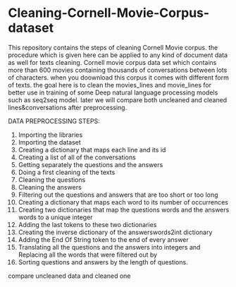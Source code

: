# Cleaning-Cornell-Movie-Corpus-dataset
This repository contains the steps of cleaning Cornell Movie corpus. the procedure which is given here can be applied to any kind of document data as well for texts cleaning.
Cornell movie corpus data set which contains more than 600 movies containing thousands of conversations between lots of characters. when you doownload this corpus it comes with different form of texts. the goal here is to clean the movies_lines and movie_lines for better use in training of some Deep natural language processing models such as seq2seq model. later we will compare both uncleaned and cleaned lines&conversations after preprocessing.

DATA PREPROCESSING STEPS:
1. Importing the libraries
2. Importing the dataset
3. Creating a dictionary that maps each line and its id
4. Creating a list of all of the conversations 
5. Getting separately the questions and the answers
6. Doing a first cleaning of the texts
7. Cleaning the questions
8. Cleaning the answers
9. Filtering out the questions and answers that are too short or too long
10. Creating a dictionary that maps each word to its number of occurrences
11. Creating two dictionaries that map the questions words and the answers words to a unique integer
12. Adding the last tokens to these two dictionaries
13. Creating the inverse dictionary of the answerswords2int dictionary
14. Adding the End Of String token to the end of every answer
15. Translating all the questions and the answers into integers and Replacing all the words that were filtered out by <OUT>
16. Sorting questions and answers by the length of questions.
  
  compare uncleaned data and cleaned one
